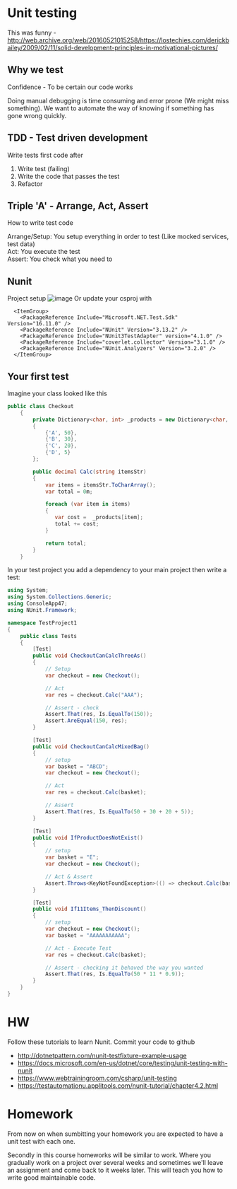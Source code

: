 # Unit testing
This was funny - http://web.archive.org/web/20160521015258/https://lostechies.com/derickbailey/2009/02/11/solid-development-principles-in-motivational-pictures/

## Why we test
Confidence - To be certain our code works

Doing manual debugging is time consuming and error prone (We might miss something). We want to automate the way of knowing if something has gone wrong quickly.


## TDD - Test driven development
Write tests first code after

1. Write test (failing)
2. Write the code that passes the test
3. Refactor


## Triple 'A' - Arrange, Act, Assert
How to write test code

Arrange/Setup: You setup everything in order to test (Like mocked services, test data)  
Act: You execute the test  
Assert: You check what you need to  

## Nunit
Project setup
![image](https://user-images.githubusercontent.com/63453969/182658297-e364890f-de66-4439-8199-c5a4660462aa.png)
Or update your csproj with
```
  <ItemGroup>
    <PackageReference Include="Microsoft.NET.Test.Sdk" Version="16.11.0" />
    <PackageReference Include="NUnit" Version="3.13.2" />
    <PackageReference Include="NUnit3TestAdapter" version="4.1.0" />
    <PackageReference Include="coverlet.collector" Version="3.1.0" />
    <PackageReference Include="NUnit.Analyzers" Version="3.2.0" />
  </ItemGroup>
```

## Your first test
Imagine your class looked like this
```Checkout.cs
public class Checkout
    {
        private Dictionary<char, int> _products = new Dictionary<char, int>
        {
            {'A', 50},
            {'B', 30},
            {'C', 20},
            {'D', 5}
        };

        public decimal Calc(string itemsStr)
        {
            var items = itemsStr.ToCharArray();
            var total = 0m;

            foreach (var item in items)
            {
               var cost =  _products[item];
               total += cost;
            }

            return total;
        }
    }
```

In your test project you add a dependency to your main project then write a test:
```Test.cs
using System;
using System.Collections.Generic;
using ConsoleApp47;
using NUnit.Framework;

namespace TestProject1
{
    public class Tests
    {
        [Test]
        public void CheckoutCanCalcThreeAs()
        {
            // Setup
            var checkout = new Checkout();

            // Act
            var res = checkout.Calc("AAA");

            // Assert - check
            Assert.That(res, Is.EqualTo(150));
            Assert.AreEqual(150, res);
        }

        [Test]
        public void CheckoutCanCalcMixedBag()
        {
            // setup
            var basket = "ABCD";
            var checkout = new Checkout();

            // Act
            var res = checkout.Calc(basket);

            // Assert
            Assert.That(res, Is.EqualTo(50 + 30 + 20 + 5));
        }

        [Test]
        public void IfProductDoesNotExist()
        {
            // setup
            var basket = "E";
            var checkout = new Checkout();

            // Act & Assert
            Assert.Throws<KeyNotFoundException>(() => checkout.Calc(basket));
        }

        [Test]
        public void If11Items_ThenDiscount()
        {
            // setup
            var checkout = new Checkout();
            var basket = "AAAAAAAAAAA";

            // Act - Execute Test
            var res = checkout.Calc(basket);

            // Assert - checking it behaved the way you wanted
            Assert.That(res, Is.EqualTo(50 * 11 * 0.9));
        }
    }
}
```

# HW
Follow these tutorials to learn Nunit. Commit your code to github

- http://dotnetpattern.com/nunit-testfixture-example-usage
- https://docs.microsoft.com/en-us/dotnet/core/testing/unit-testing-with-nunit
- https://www.webtrainingroom.com/csharp/unit-testing
- https://testautomationu.applitools.com/nunit-tutorial/chapter4.2.html


# Homework
From now on when sumbitting your homework you are expected to have a unit test with each one.

Secondly in this course homeworks will be similar to work. Where you gradually work on a project over several weeks and sometimes we'll leave an assignment and come back to it weeks later. This will teach you how to write good maintainable code.

